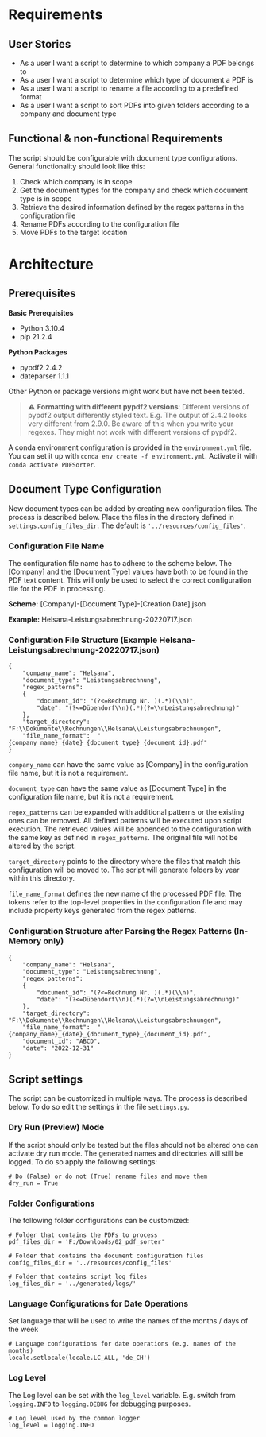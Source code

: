 # Requirements
## User Stories
- As a user I want a script to determine to which company a PDF belongs to
- As a user I want a script to determine which type of document a PDF is
- As a user I want a script to rename a file according to a predefined format
- As a user I want a script to sort PDFs into given folders according to a company and document type

## Functional & non-functional Requirements
The script should be configurable with document type configurations.
General functionality should look like this:
1. Check which company is in scope
2. Get the document types for the company and check which document type is in scope
3. Retrieve the desired information defined by the regex patterns in the configuration file
4. Rename PDFs according to the configuration file
5. Move PDFs to the target location

# Architecture
## Prerequisites
**Basic Prerequisites**
- Python 3.10.4
- pip 21.2.4

**Python Packages**
- pypdf2 2.4.2
- dateparser 1.1.1

Other Python or package versions might work but have not been tested.
> :warning: **Formatting with different pypdf2 versions**: Different versions of pypdf2 output differently styled text.
> E.g. The output of 2.4.2 looks very different from 2.9.0. Be aware of this when you write your regexes.
> They might not work with different versions of pypdf2.

A conda environment configuration is provided in 
the `environment.yml` file. You can set it up with `conda env create -f environment.yml`. Activate it with
`conda activate PDFSorter`.

## Document Type Configuration
New document types can be added by creating new configuration files. The process is described below.
Place the files in the directory defined in `settings.config_files_dir`. 
The default is `'../resources/config_files'`.
### Configuration File Name
The configuration file name has to adhere to the scheme below. The [Company] and the [Document Type] values have both 
to be found in the PDF text content. This will only be used to select the correct configuration file for the PDF in 
processing. 

**Scheme:** [Company]-[Document Type]-[Creation Date].json

**Example:** Helsana-Leistungsabrechnung-20220717.json

### Configuration File Structure (Example Helsana-Leistungsabrechnung-20220717.json)
```
{
    "company_name": "Helsana",
    "document_type": "Leistungsabrechnung",
    "regex_patterns":
    {
        "document_id": "(?<=Rechnung Nr. )(.*)(\\n)",
        "date": "(?<=Dübendorf\\n)(.*)(?=\\nLeistungsabrechnung)"
    },
    "target_directory": "F:\\Dokumente\\Rechnungen\\Helsana\\Leistungsabrechnungen",
    "file_name_format":  "{company_name}_{date}_{document_type}_{document_id}.pdf"
}
```
`company_name` can have the same value as [Company] in the configuration file name, but it is not a requirement.

`document_type` can have the same value as [Document Type] in the configuration file name, but it is not a requirement.

`regex_patterns` can be expanded with additional patterns or the existing ones can be removed. All defined patterns will
be executed upon script execution. The retrieved values will be appended to the configuration with the same key as
defined in `regex_patterns`. The original file will not be altered by the script.

`target_directory` points to the directory where the files that match this configuration will be moved to. The script
will generate folders by year within this directory.

`file_name_format` defines the new name of the processed PDF file. The tokens refer to the top-level properties in 
the configuration file and may include property keys generated from the regex patterns.

### Configuration Structure after Parsing the Regex Patterns (In-Memory only)
```
{
    "company_name": "Helsana",
    "document_type": "Leistungsabrechnung",
    "regex_patterns":
    {
        "document_id": "(?<=Rechnung Nr. )(.*)(\\n)",
        "date": "(?<=Dübendorf\\n)(.*)(?=\\nLeistungsabrechnung)"
    },
    "target_directory": "F:\\Dokumente\\Rechnungen\\Helsana\\Leistungsabrechnungen",
    "file_name_format":  "{company_name}_{date}_{document_type}_{document_id}.pdf",
    "document_id": "ABCD",
    "date": "2022-12-31"
}
```

## Script settings
The script can be customized in multiple ways. The process is described below. To do so edit the settings in the
file `settings.py`.

### Dry Run (Preview) Mode
If the script should only be tested but the files should not be altered one can activate dry run mode. 
The generated names and directories will still be logged. To do so apply the following settings: 
```
# Do (False) or do not (True) rename files and move them
dry_run = True
```

### Folder Configurations
The following folder configurations can be customized:
```
# Folder that contains the PDFs to process
pdf_files_dir = 'F:/Downloads/02_pdf_sorter'

# Folder that contains the document configuration files
config_files_dir = '../resources/config_files'

# Folder that contains script log files
log_files_dir = '../generated/logs/'
```

### Language Configurations for Date Operations
Set language that will be used to write the names of the months / days of the week
```
# Language configurations for date operations (e.g. names of the months)
locale.setlocale(locale.LC_ALL, 'de_CH')
```

### Log Level
The Log level can be set with the `log_level` variable. E.g. switch from `logging.INFO` to `logging.DEBUG` for 
debugging purposes.
```
# Log level used by the common logger
log_level = logging.INFO
```